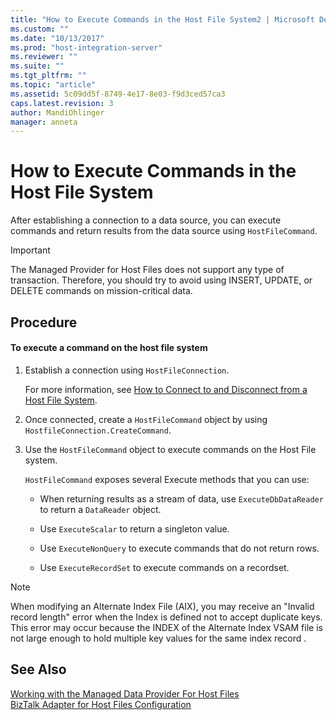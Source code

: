 ```yaml
---
title: "How to Execute Commands in the Host File System2 | Microsoft Docs"
ms.custom: ""
ms.date: "10/13/2017"
ms.prod: "host-integration-server"
ms.reviewer: ""
ms.suite: ""
ms.tgt_pltfrm: ""
ms.topic: "article"
ms.assetid: 5c09dd5f-8749-4e17-8e03-f9d3ced57ca3
caps.latest.revision: 3
author: MandiOhlinger
manager: anneta
---
```

# How to Execute Commands in the Host File System
After establishing a connection to a data source, you can execute commands and return results from the data source using `HostFileCommand`.  
  
> [!IMPORTANT]
>  The Managed Provider for Host Files does not support any type of transaction. Therefore, you should try to avoid using INSERT, UPDATE, or DELETE commands on mission-critical data.  
  
## Procedure  
  
#### To execute a command on the host file system  
  
1.  Establish a connection using `HostFileConnection`.  
  
     For more information, see [How to Connect to and Disconnect from a Host File System](../core/how-to-connect-to-and-disconnect-from-a-host-file-system.md).  
  
2.  Once connected, create a `HostFileCommand` object by using `HostfileConnection.CreateCommand`.  
  
3.  Use the `HostFileCommand` object to execute commands on the Host File system.  
  
     `HostFileCommand` exposes several Execute methods that you can use:  
  
    -   When returning results as a stream of data, use `ExecuteDbDataReader` to return a `DataReader` object.  
  
    -   Use `ExecuteScalar` to return a singleton value.  
  
    -   Use `ExecuteNonQuery` to execute commands that do not return rows.  
  
    -   Use `ExecuteRecordSet` to execute commands on a recordset.  
  
> [!NOTE]
>  When modifying an Alternate Index File (AIX), you may receive an "Invalid record length" error when the Index is defined not to accept duplicate keys. This error may occur because the INDEX of the Alternate Index VSAM file is not large enough to hold multiple key values for the same index record .  
  
## See Also  
 [Working with the Managed Data Provider For Host Files](../core/working-with-the-managed-data-provider-for-host-files.md)   
 [BizTalk Adapter for Host Files Configuration](../Topic/BizTalk%20Adapter%20for%20Host%20Files%20Configuration2.md)